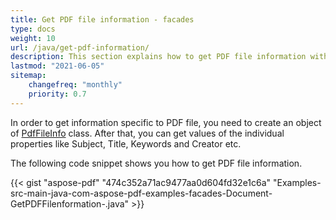 ```yaml
---
title: Get PDF file information - facades
type: docs
weight: 10
url: /java/get-pdf-information/
description: This section explains how to get PDF file information with Aspose.PDF Facades using PdfFileInfo Class.
lastmod: "2021-06-05"
sitemap:
    changefreq: "monthly"
    priority: 0.7
---
```


In order to get information specific to PDF file, you need to create an object of [PdfFileInfo](https://apireference.aspose.com/java/pdf/com.aspose.pdf.facades/PdfFileInfo) class. After that, you can get values of the individual properties like Subject, Title, Keywords and Creator etc.

The following code snippet shows you how to get PDF file information.

{{< gist "aspose-pdf" "474c352a71ac9477aa0d604fd32e1c6a" "Examples-src-main-java-com-aspose-pdf-examples-facades-Document-GetPDFFilenformation-.java" >}}

